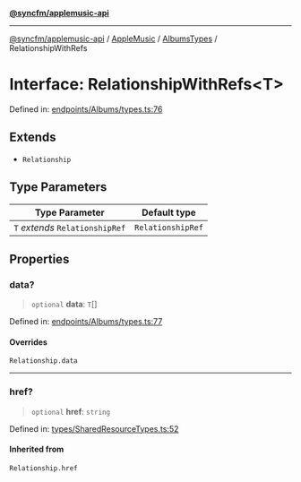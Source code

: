 [**@syncfm/applemusic-api**](../../../../../../README.md)

***

[@syncfm/applemusic-api](../../../../../../globals.md) / [AppleMusic](../../../README.md) / [AlbumsTypes](../README.md) / RelationshipWithRefs

# Interface: RelationshipWithRefs\<T\>

Defined in: [endpoints/Albums/types.ts:76](https://github.com/sync-fm/applemusic-api/blob/9ff258d5e3837a0cb0f9914911c5614d92f344ed/src/endpoints/Albums/types.ts#L76)

## Extends

- `Relationship`

## Type Parameters

| Type Parameter | Default type |
| ------ | ------ |
| `T` *extends* `RelationshipRef` | `RelationshipRef` |

## Properties

### data?

> `optional` **data**: `T`[]

Defined in: [endpoints/Albums/types.ts:77](https://github.com/sync-fm/applemusic-api/blob/9ff258d5e3837a0cb0f9914911c5614d92f344ed/src/endpoints/Albums/types.ts#L77)

#### Overrides

`Relationship.data`

***

### href?

> `optional` **href**: `string`

Defined in: [types/SharedResourceTypes.ts:52](https://github.com/sync-fm/applemusic-api/blob/9ff258d5e3837a0cb0f9914911c5614d92f344ed/src/types/SharedResourceTypes.ts#L52)

#### Inherited from

`Relationship.href`
